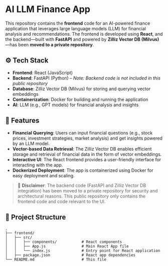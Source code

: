 # AI LLM Finance App

This repository contains the **frontend** code for an AI-powered finance application that leverages large language models (LLM) for financial analysis and recommendations. The frontend is developed using **React**, and the backend—built with **FastAPI** and powered by **Zilliz Vector DB (Milvus)**—has been **moved to a private repository**.

## ⚙️ Tech Stack

- **Frontend**: React (JavaScript)
- **Backend**: FastAPI (Python) – _Note: Backend code is not included in this public repository_
- **Database**: Zilliz Vector DB (Milvus) for storing and querying vector embeddings
- **Containerization**: Docker for building and running the application
- **AI**: LLM (e.g., GPT models) for financial analysis and insights

## 🚀 Features

- **Financial Querying**: Users can input financial questions (e.g., stock prices, investment strategies, market analysis) and get insights powered by an LLM model.
- **Vector-based Data Retrieval**: The Zilliz Vector DB enables efficient storage and retrieval of financial data in the form of vector embeddings.
- **Interactive UI**: The React frontend provides a user-friendly interface for interacting with the app.
- **Dockerized Deployment**: The app is containerized using Docker for easy deployment and scaling.

> 🛑 **Disclaimer**: The backend code (FastAPI and Zilliz Vector DB integration) has been moved to a private repository for security and architectural reasons. This public repository only contains the frontend code and code relevant to the UI.

## 📁 Project Structure

```plaintext
.
├── frontend/
│   ├── src/
│   │   ├── components/           # React components
│   │   ├── App.js                # Main React App file
│   │   └── index.js              # Entry point for React application
│   ├── package.json              # React app dependencies
└── README.md                     # This file
